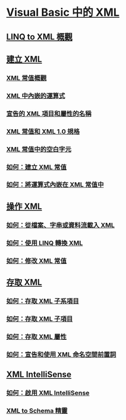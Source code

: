 # [Visual Basic 中的 XML](index.md)
## [LINQ to XML 概觀](overview-of-linq-to-xml.md)
## [建立 XML](creating-xml.md)
### [XML 常值概觀](xml-literals-overview.md)
### [XML 中內嵌的運算式](embedded-expressions-in-xml.md)
### [宣告的 XML 項目和屬性的名稱](names-of-declared-xml-elements-and-attributes.md)
### [XML 常值和 XML 1.0 規格](xml-literals-and-the-xml-1-0-specification.md)
### [XML 常值中的空白字元](white-space-in-xml-literals.md)
### [如何：建立 XML 常值](how-to-create-xml-literals.md)
### [如何：將運算式內嵌在 XML 常值中](how-to-embed-expressions-in-xml-literals.md)
## [操作 XML](manipulating-xml.md)
### [如何：從檔案、字串或資料流載入 XML](how-to-load-xml-from-a-file-string-or-stream.md)
### [如何：使用 LINQ 轉換 XML](how-to-transform-xml-by-using-linq.md)
### [如何：修改 XML 常值](how-to-modify-xml-literals.md)
## [存取 XML](accessing-xml.md)
### [如何：存取 XML 子系項目](how-to-access-xml-descendant-elements.md)
### [如何：存取 XML 子項目](how-to-access-xml-child-elements.md)
### [如何：存取 XML 屬性](how-to-access-xml-attributes.md)
### [如何：宣告和使用 XML 命名空間前置詞](how-to-declare-and-use-xml-namespace-prefixes.md)
## [XML IntelliSense](xml-intellisense.md)
### [如何：啟用 XML IntelliSense](how-to-enable-xml-intellisense.md)
### [XML to Schema 精靈](xml-to-schema-wizard.md)
